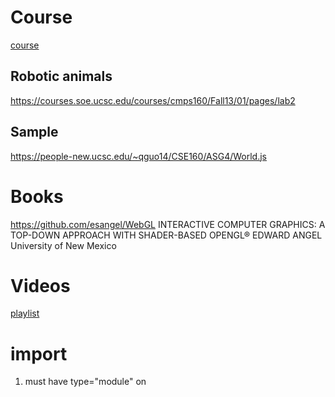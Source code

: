 # Course

[course](https://canvas.ucsc.edu/courses/56622)

## Robotic animals
https://courses.soe.ucsc.edu/courses/cmps160/Fall13/01/pages/lab2

## Sample
https://people-new.ucsc.edu/~qguo14/CSE160/ASG4/World.js

# Books

https://github.com/esangel/WebGL
INTERACTIVE COMPUTER GRAPHICS: A TOP-DOWN APPROACH WITH SHADER-BASED OPENGL®
EDWARD ANGEL University of New Mexico

# Videos

[playlist](https://www.youtube.com/watch?v=dZOy1n0d8r0&list=PLbyTU_tFIkcMK5FiV6btXxHQAy15p0j7X)

# import

1. must have type="module" on <script>
2. must include .js extension on imports

[import](https://tutorials.yax.com/articles/javascript/import/index.html#:~:text=The%20import%20statement%20makes%20modular,single%20program%20in%20one%20file.)

[outside module](https://stackoverflow.com/questions/58384179/syntaxerror-cannot-use-import-statement-outside-a-module)

# vscode settings

[Default browser](https://stackoverflow.com/questions/49289233/how-to-change-default-browser-with-vs-codes-open-with-live-server)

1. liveserver config
   Go to Files > Preferences > Settings
  
   From Default User settings choose LiveServer Config
   Open settings.json and add

   "liveServer.settings.CustomBrowser": "chrome"

# default browser

Start/Default Apps/Web Browser -> chrome

# default PDF

Right Click on PDF/Properties/Change -> chrome

# git

1. Download windows client
2. Use mingw

## existing repository

1. git clone <repository>
2. add files from vscode to directory
3. git add, commit, push
4. need to set email and user git config --global user.email | user.name

# python

miniconda
pandas
matplotlib
scikit-image
conda install -c conda-forge jupyterlab
ipython

## json dump
[json dump](https://www.geeksforgeeks.org/reading-and-writing-json-to-a-file-in-python/)

[json](https://stackoverflow.com/questions/19706046/how-to-read-an-external-local-json-file-in-javascript)

# div color

[div color](https://stackoverflow.com/questions/11067516/js-setting-div-background-color-using-a-variable)

[html colors](https://www.w3schools.com/html/html_colors_rgb.asp)

# side by side div

[side by side](https://coder-coder.com/display-divs-side-by-side/)

# click

Detecting a click and move together

(ev) => { if(ev.buttons == 1) {do();}}

[mouse move](https://stackoverflow.com/questions/14538743/what-to-do-if-mousemove-and-click-events-fire-simultaneously)

[drag](https://stackoverflow.com/questions/18544890/onchange-event-on-input-type-range-is-not-triggering-in-firefox-while-dragging)

[drag](https://www.w3schools.com/JSREF/event_ondrag.asp)

[drag](https://developer.mozilla.org/en-US/docs/Web/API/HTML_Drag_and_Drop_API/Drag_operations)

# img changing src

[change](https://www.delftstack.com/howto/javascript/change-image-src-javascript/#:~:text=To%20change%20the%20source%20or%20src%20of%20an%20image%2C%20you,image%20using%20the%20src%20property.)

## img src validation
How to validate images that are loaded

[validatio](https://bobbyhadz.com/blog/javascript-check-if-img-src-is-valid#:~:text=To%20check%20if%20an%20img,Alternatively%2C%20hide%20the%20image.)

# image overlap

Use relative to position on top on one another

[overlap](http://jsfiddle.net/s1xxeza9/)

[multiple layers](https://stackoverflow.com/questions/3008635/html5-canvas-element-multiple-layers)

[stack canvas](https://stackoverflow.com/questions/10037649/how-can-i-stack-two-same-sized-canvas-on-top-of-each-other)

## Opacity

[opacity](https://www.w3schools.com/css/css_image_transparency.asp)

## webgl and canvas 2d

[webgl and canvas](https://geoffrichards.co.uk/blog/2022/01/webgl-wireframe/wireframe.html)

# canvas images
Images have to be drawn into a canvas element

[drawImage](https://stackoverflow.com/questions/6011378/how-to-add-image-to-canvas
)

[wireframe](https://developer.mozilla.org/en-US/docs/Web/API/Canvas_API/Tutorial/Using_images)

# canvas changing program

[useProgram](https://www.khronos.org/opengl/wiki/GLSL_:_common_mistakes)

# images to triangles

[entropy rank](http://www.degeneratestate.org/posts/2017/May/24/images-to-triangles/)

[github](https://github.com/ijmbarr/images-to-triangles)

# js

You can't really export global variables, you can export const pointers, so then you can modify the thing pointed by the references, but the pointer itself must
be a const

[global variables](https://stackoverflow.com/questions/66683758/import-js-file-to-make-its-variables-part-of-the-global-scope-of-file-that-is-im)

[global variable](https://stackoverflow.com/questions/52427167/access-a-global-variable-in-main-file-with-an-imported-javascript-function-es6)

# multiple shaders

[30](https://github.com/davidwparker/programmingtil-webgl)
[video](https://www.youtube.com/watch?v=46Gt9Q2flDQ)
[so](https://stackoverflow.com/questions/29355582/webgl-multiple-shaders#:~:text=So%2C%20if%20you%20want%20to,)%20)%20and%20dispatch%20another%20call.)

# webgl textures
[webgl2fund](https://webgl2fundamentals.org/webgl/lessons/webgl-2d-drawimage.html)
[img proc](https://webglfundamentals.org/webgl/lessons/webgl-image-processing.html)
[drawing images](https://jameshfisher.com/2017/10/06/webgl-loading-an-image/)
[github](https://github.com/gfxfundamentals/webgl2-fundamentals)

# webgl bindbuffer
[bindbuffer](https://developer.mozilla.org/en-US/docs/Web/API/WebGLRenderingContext/bindBuffer)

[buffer](http://learnwebgl.brown37.net/rendering/buffer_object_primer.html)

# butterfly 400x400
[butterfly](https://www.rainforest-alliance.org/wp-content/uploads/2021/06/blue-morpho-butterfly-1-400x400.jpg.webp)

# canvas background image
[background](https://stackoverflow.com/questions/14012768/html5-canvas-background-image)

# anaconda m2-base shell commands
conda install m2-base
conda search m2-*
conda install m2-zip

windows search: anaconda prompt (miniconda3)

(base) c:\Users\adam> bash    # Yay you can have a bash shell

## location of / /c/Users/adam/miniconda3/Library

/c/Users/adam/miniconda3/Library/usr/bin/bash.exe

## set -o vi

So you can use vi in the command line

# adding wireframe
https://www.mattdesl.com/
Need to read an article
net November 2017 — Stylized Wireframe Rendering in WebGL

# chinedufn skeleton animation
https://github.com/chinedufn/skeletal-animation-system

# bones in threejs
https://threejs.org/docs/#api/en/objects/Skeleton

# skinning in webgl
https://webglfundamentals.org/webgl/lessons/webgl-skinning.html

# web-gl game development
Skinning and good discussion
http://what-when-how.com/Tutorial/topic-666frc6uv/WebGL-Game-Development-298.html

# texas cs354
Good lecture on on bones
https://www.cs.utexas.edu/~theshark/courses/cs354/lectures/cs354-15.pdf

Refers to this
https://www.gamedev.net/articles/programming/graphics/skinned-mesh-animation-using-matrices-r3577/

But hard to understand

# three js animation
https://discoverthreejs.com/book/first-steps/animation-system/

Birds - stork parrot flamingo

# Fun with webgl
https://www.youtube.com/watch?v=ZkHHjNec3l0&list=PLMinhigDWz6emRKVkVIEAaePW7vtIkaIF&index=9

SketchPunkLabs

# three.js walking
https://codepen.io/nik-lever/pen/xMGwqq
https://niklever.com/courses/
Pretty impressive
https://codepen.io/nik-lever/pen/KKozYzp

# wireframe overlay with canvas 2d
https://geoffrichards.co.uk/blog/2022/01/webgl-wireframe/

# interpolating linear and spherical animation
https://veeenu.github.io/blog/implementing-skeletal-animation/

# understanding different loaders javascript

# code quick navigation
Ctrl-P (Open)
You can remove things that you don't need anymore

Ctrl-Tab (Only open files in editor)

# mmd and webgl
https://github.com/takahirox/mmd-viewer-js

# very good one on animation loop
https://www.smashingmagazine.com/2017/09/animation-interaction-techniques-webgl/

# Create tutorial using blender maximo
Adding animation and having things change!
https://tympanus.net/codrops/2019/10/14/how-to-create-an-interactive-3d-character-with-three-js/

Creating an interactive 3D character

# Attaching a bone to a model
https://code.tutsplus.com/tutorials/webgl-with-threejs-models-and-animation--net-35993

# WebGL and skinning
https://webglfundamentals.org/webgl/lessons/webgl-skinning.html
